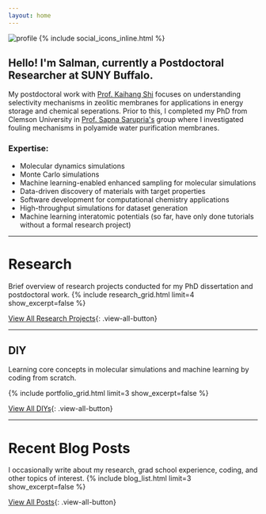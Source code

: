 ```yaml
---
layout: home
---
```


![profile](/assets/profile.png#profile)
{% include social_icons_inline.html %}


## Hello! I'm Salman, currently a Postdoctoral Researcher at SUNY Buffalo.

My postdoctoral work with [Prof. Kaihang Shi](https://shiresearchgroup.github.io) focuses on understanding selectivity mechanisms in zeolitic membranes for applications in energy storage and chemical seperations. Prior to this, I completed my PhD from Clemson University in [Prof. Sapna Sarupria's](https://sarupriagroup.github.io) group where I investigated fouling mechanisms in polyamide water purification membranes.

### Expertise:
- Molecular dynamics simulations
- Monte Carlo simulations
- Machine learning-enabled enhanced sampling for molecular simulations
- Data-driven discovery of materials with target properties
- Software development for computational chemistry applications
- High-throughput simulations for dataset generation
- Machine learning interatomic potentials (so far, have only done tutorials without a formal research project)



---

# Research
Brief overview of research projects conducted for my PhD dissertation and postdoctoral work.
{% include research_grid.html limit=4 show_excerpt=false %}

[View All Research Projects](/research){: .view-all-button}

---

## DIY
Learning core concepts in molecular simulations and machine learning by coding from scratch.

{% include portfolio_grid.html limit=3 show_excerpt=false %}

[View All DIYs](/portfolio){: .view-all-button}

---

# Recent Blog Posts

I occasionally write about my research, grad school experience, coding, and other topics of interest.
{% include blog_list.html limit=3 show_excerpt=false %}

[View All Posts](/posts){: .view-all-button}

